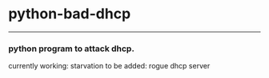 # python-bad-dhcp
---
### python program to attack dhcp.
currently working: starvation
to be added: rogue dhcp server
